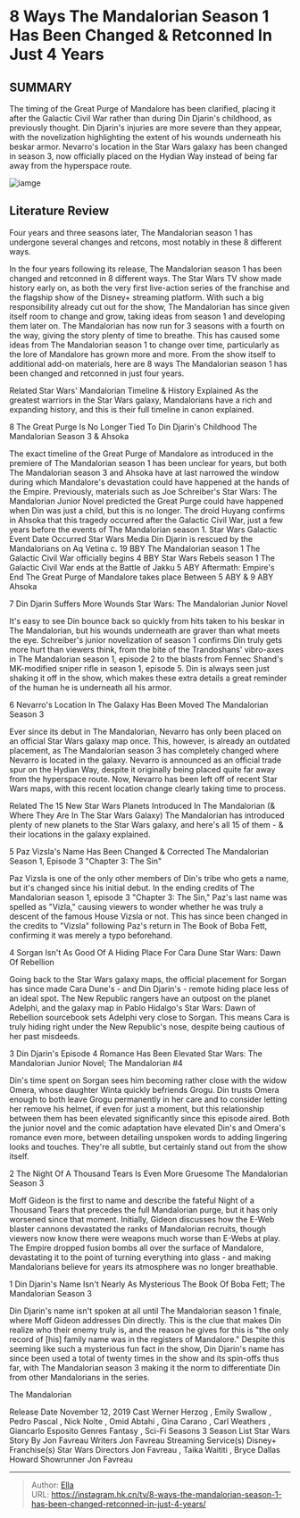 # 8 Ways The Mandalorian Season 1 Has Been Changed &amp; Retconned In Just 4 Years


## SUMMARY 


 The timing of the Great Purge of Mandalore has been clarified, placing it after the Galactic Civil War rather than during Din Djarin&#39;s childhood, as previously thought. 
 Din Djarin&#39;s injuries are more severe than they appear, with the novelization highlighting the extent of his wounds underneath his beskar armor. 
 Nevarro&#39;s location in the Star Wars galaxy has been changed in season 3, now officially placed on the Hydian Way instead of being far away from the hyperspace route. 

![iamge](https://static1.srcdn.com/wordpress/wp-content/uploads/2023/12/img_5f06bf88495d-1.jpeg)

## Literature Review
Four years and three seasons later, The Mandalorian season 1 has undergone several changes and retcons, most notably in these 8 different ways.



In the four years following its release, The Mandalorian season 1 has been changed and retconned in 8 different ways. The Star Wars TV show made history early on, as both the very first live-action series of the franchise and the flagship show of the Disney&#43; streaming platform. With such a big responsibility already cut out for the show, The Mandalorian has since given itself room to change and grow, taking ideas from season 1 and developing them later on.
The Mandalorian has now run for 3 seasons with a fourth on the way, giving the story plenty of time to breathe. This has caused some ideas from The Mandalorian season 1 to change over time, particularly as the lore of Mandalore has grown more and more. From the show itself to additional add-on materials, here are 8 ways The Mandalorian season 1 has been changed and retconned in just four years.
            
Related
 Star Wars&#39; Mandalorian Timeline &amp; History Explained 
As the greatest warriors in the Star Wars galaxy, Mandalorians have a rich and expanding history, and this is their full timeline in canon explained.




 8  The Great Purge Is No Longer Tied To Din Djarin&#39;s Childhood 
The Mandalorian Season 3 &amp; Ahsoka




The exact timeline of the Great Purge of Mandalore as introduced in the premiere of The Mandalorian season 1 has been unclear for years, but both The Mandalorian season 3 and Ahsoka have at last narrowed the window during which Mandalore&#39;s devastation could have happened at the hands of the Empire. Previously, materials such as Joe Schreiber&#39;s Star Wars: The Mandalorian Junior Novel predicted the Great Purge could have happened when Din was just a child, but this is no longer. The droid Huyang confirms in Ahsoka that this tragedy occurred after the Galactic Civil War, just a few years before the events of The Mandalorian season 1.
  Star Wars Galactic Event   Date Occurred   Star Wars Media    Din Djarin is rescued by the Mandalorians on Aq Vetina   c. 19 BBY   The Mandalorian season 1    The Galactic Civil War officially begins   4 BBY   Star Wars Rebels season 1    The Galactic Civil War ends at the Battle of Jakku   5 ABY   Aftermath: Empire&#39;s End    The Great Purge of Mandalore takes place   Between 5 ABY &amp; 9 ABY   Ahsoka    


 7  Din Djarin Suffers More Wounds 
Star Wars: The Mandalorian Junior Novel
        

It&#39;s easy to see Din bounce back so quickly from hits taken to his beskar in The Mandalorian, but his wounds underneath are graver than what meets the eye. Schreiber&#39;s junior novelization of season 1 confirms Din truly gets more hurt than viewers think, from the bite of the Trandoshans&#39; vibro-axes in The Mandalorian season 1, episode 2 to the blasts from Fennec Shand&#39;s MK-modified sniper rifle in season 1, episode 5. Din is always seen just shaking it off in the show, which makes these extra details a great reminder of the human he is underneath all his armor.


 6  Nevarro&#39;s Location In The Galaxy Has Been Moved 
The Mandalorian Season 3
        

Ever since its debut in The Mandalorian, Nevarro has only been placed on an official Star Wars galaxy map once. This, however, is already an outdated placement, as The Mandalorian season 3 has completely changed where Nevarro is located in the galaxy. Nevarro is announced as an official trade spur on the Hydian Way, despite it originally being placed quite far away from the hyperspace route. Now, Nevarro has been left off of recent Star Wars maps, with this recent location change clearly taking time to process.
            
Related
 The 15 New Star Wars Planets Introduced In The Mandalorian (&amp; Where They Are In The Star Wars Galaxy) 
The Mandalorian has introduced plenty of new planets to the Star Wars galaxy, and here&#39;s all 15 of them - &amp; their locations in the galaxy explained.






 5  Paz Vizsla&#39;s Name Has Been Changed &amp; Corrected 
The Mandalorian Season 1, Episode 3 &#34;Chapter 3: The Sin&#34;
        

Paz Vizsla is one of the only other members of Din&#39;s tribe who gets a name, but it&#39;s changed since his initial debut. In the ending credits of The Mandalorian season 1, episode 3 &#34;Chapter 3: The Sin,&#34; Paz&#39;s last name was spelled as &#34;Vizla,&#34; causing viewers to wonder whether he was truly a descent of the famous House Vizsla or not. This has since been changed in the credits to &#34;Vizsla&#34; following Paz&#39;s return in The Book of Boba Fett, confirming it was merely a typo beforehand.


 4  Sorgan Isn&#39;t As Good Of A Hiding Place For Cara Dune 
Star Wars: Dawn Of Rebellion
        

Going back to the Star Wars galaxy maps, the official placement for Sorgan has since made Cara Dune&#39;s - and Din Djarin&#39;s - remote hiding place less of an ideal spot. The New Republic rangers have an outpost on the planet Adelphi, and the galaxy map in Pablo Hidalgo&#39;s Star Wars: Dawn of Rebellion sourcebook sets Adelphi very close to Sorgan. This means Cara is truly hiding right under the New Republic&#39;s nose, despite being cautious of her past misdeeds.


 3  Din Djarin&#39;s Episode 4 Romance Has Been Elevated 
Star Wars: The Mandalorian Junior Novel; The Mandalorian #4



Din&#39;s time spent on Sorgan sees him becoming rather close with the widow Omera, whose daughter Winta quickly befriends Grogu. Din trusts Omera enough to both leave Grogu permanently in her care and to consider letting her remove his helmet, if even for just a moment, but this relationship between them has been elevated significantly since this episode aired. Both the junior novel and the comic adaptation have elevated Din&#39;s and Omera&#39;s romance even more, between detailing unspoken words to adding lingering looks and touches. They&#39;re all subtle, but certainly stand out from the show itself.


 2  The Night Of A Thousand Tears Is Even More Gruesome 
The Mandalorian Season 3
        

Moff Gideon is the first to name and describe the fateful Night of a Thousand Tears that precedes the full Mandalorian purge, but it has only worsened since that moment. Initially, Gideon discusses how the E-Web blaster cannons devastated the ranks of Mandalorian recruits, though viewers now know there were weapons much worse than E-Webs at play. The Empire dropped fusion bombs all over the surface of Mandalore, devastating it to the point of turning everything into glass - and making Mandalorians believe for years its atmosphere was no longer breathable.


 1  Din Djarin&#39;s Name Isn&#39;t Nearly As Mysterious 
The Book Of Boba Fett; The Mandalorian Season 3
        

Din Djarin&#39;s name isn&#39;t spoken at all until The Mandalorian season 1 finale, where Moff Gideon addresses Din directly. This is the clue that makes Din realize who their enemy truly is, and the reason he gives for this is &#34;the only record of [his] family name was in the registers of Mandalore.&#34; Despite this seeming like such a mysterious fun fact in the show, Din Djarin&#39;s name has since been used a total of twenty times in the show and its spin-offs thus far, with The Mandalorian season 3 making it the norm to differentiate Din from other Mandalorians in the series.
        


 The Mandalorian 

 Release Date   November 12, 2019    Cast   Werner Herzog , Emily Swallow , Pedro Pascal , Nick Nolte , Omid Abtahi , Gina Carano , Carl Weathers , Giancarlo Esposito    Genres   Fantasy ,  Sci-Fi    Seasons   3    Season List   Star Wars    Story By   Jon Favreau    Writers   Jon Favreau    Streaming Service(s)   Disney&#43;    Franchise(s)   Star Wars    Directors   Jon Favreau , Taika Waititi , Bryce Dallas Howard    Showrunner   Jon Favreau    





---

> Author: [Ella](https://instagram.hk.cn/)  
> URL: https://instagram.hk.cn/tv/8-ways-the-mandalorian-season-1-has-been-changed-retconned-in-just-4-years/  


